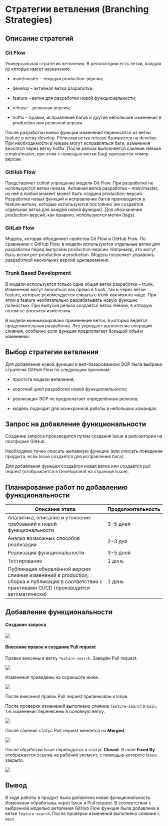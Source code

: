 # Стратегии ветвления (Branching Strategies)

## Описание стратегий

### Git Flow

Универсальная стратегия ветвления. В репозитории есть ветки, каждая из клторых имеет назначение:

- main/master – текущая production-версия;

- develop – активная ветка разработки;

- feature – ветки для разработки новой функциональности;

- release – релизная версия;

- hotfix – правки, исправление багов и другие небольшие изменения в production или релизной версии.

После разработки новой функции изменения переносятся из ветки feature в ветку develop. Релизная ветка release базируется на develop. При необходимости в release могут исправляться баги, изменения вносятся через ветку hotfix. После релиза выполняется слияние release в main/master, при этом с помощью метки (tag) присвается номер версии.

### GitHub Flow

Представляет собой упрощение модели Git Flow. При разработке не используются ветки release. Активная ветка разработки – main/master, из неё в любой момент может быть создана production-версия. Разработка новых функций и исправление багов производится в feature-ветках, которые используются постоянно (не создаётся отдельная ветка для каждой новой функции). Для обозначения production-версий, как правило, используются метки (tags).

### GitLab Flow

Модель, которая объединяет свойства Git Flow и GitHub Flow. По сравнению с GitHub Flow, в модели используются отдельные ветки для разработки перед выпуском production-версии. Например, это могут быть ветки pre-production и production. Модель позволяет управлять разработкой нескольких версий одновременнл.

### Trunk Based Development

В модели используется только одна общая ветка разработки – trunk. Изменения могут вноситься как прямо в trunk, так и через ветки feature, которые рекомендуется сливать с trunk как можно чаще. При этом в feature необязательно разрабатывать новую функцию полностью. При выпуске релиза создаётся ветка release, в клторую потом не вносятся изменения.

В модели минимизировано применение веток, в которых ведётся продолжительная разработка. Это упрощает выполнение операций слияния, особенно если функция предполагает большой объём изменений.

## Выбор стратегии ветвления

Для добавления новой функции в веб-базированном ЭОР была выбрана стратегия GitHub Flow по следующим причинам:

- простота модели ветвления;

- короткий цикл разработки новой функциональности;

- реализация ЭОР не предполагает определённых релизов;

- модель подходит для асинхронной работы в небольших командах.

## Запрос на добавление функциональности

Создание запроса производится путём создания Issue в репозитории на платформе GitHub.

Необходимо точно описать желаемую функцию (или описать поведение продукта, если Issue создаётся для исправления бага).

Для добавления функции создаётся новая ветка или создаётся pull request (отображается в Development на странице Issue).

## Планирование работ по добавлению функциональности

| Описание этапа                                                                                                                                    | Продолжительность |
| ------------------------------------------------------------------------------------------------------------------------------------------------- | ----------------- |
| Аналитика, описание и уточнение требований к новой функциональности                                                                               | 3-5 дней          |
| Анализ возможных способов реализации                                                                                                              | 2-3 дня           |
| Реализация функциональности                                                                                                                       | 3-5 дней          |
| Тестирование                                                                                                                                      | 1 день            |
| Публикация обновлённой версии: слияние изменений в production, сборка и публикация в соответствии с практиками CI/CD (производится автоматически) | 1 день            |

## Добавление функциональности

#### Создание запроса

![](images/issue.png)

#### Внесение правок и создание Pull request

Правки внесены в ветку ```feature-search```. Заведён Pull request.

![](images/pull_request.png)

Изменения приведены на скриншоте ниже.

![](images/code_changed.png)

После внесения правок Pull request прилинкован к Issue.

После проверки изменений выполнено слияние `feature-search` и `main`, т.е. изменения перенесены в основную ветку.

![](images/merged_commit.png)

После слияния статус Pull request меняется на **Merged**.

![](images/merged_pull_request.png)

После обработки Issue переводится в статус **Closed**. В поле **Fixed By** отображается ссылка на рабочий элемент, с помощью которого Issue закрыто.

![](images/issue_closed.png)

## Вывод

В ходе работы в продукт была добавлена новая функциональность. Изменения обработаны через Issue и Pull request. В соответствии с выбранной моделью ветвления GitHub Flow функция была добавлена в ветке `feature-search`. После проверки изменений выполнено слияние с `main`.


